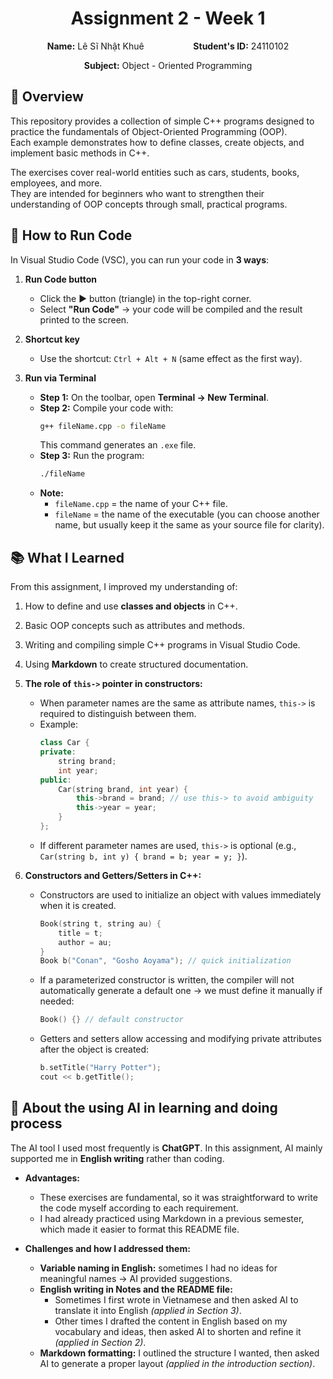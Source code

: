 <h1 align="center">Assignment 2 - Week 1</h1>

<p align="center">
  <b>Name:</b> Lê Sĩ Nhật Khuê &nbsp;&nbsp;&nbsp;&nbsp;&nbsp;&nbsp;&nbsp;&nbsp;&nbsp;&nbsp;&nbsp;&nbsp;&nbsp;&nbsp;&nbsp;&nbsp;&nbsp;&nbsp; <b>Student's ID:</b> 24110102
</p>

<p align="center">
  <b>Subject:</b> Object - Oriented Programming
</p>

## 📖 Overview  

This repository provides a collection of simple C++ programs designed to practice the fundamentals of Object-Oriented Programming (OOP).  
Each example demonstrates how to define classes, create objects, and implement basic methods in C++.  

The exercises cover real-world entities such as cars, students, books, employees, and more.  
They are intended for beginners who want to strengthen their understanding of OOP concepts through small, practical programs.  

 
## 🚀 How to Run Code

In Visual Studio Code (VSC), you can run your code in **3 ways**:

1. **Run Code button**  
   - Click the ▶️ button (triangle) in the top-right corner.  
   - Select **"Run Code"** → your code will be compiled and the result printed to the screen.  

2. **Shortcut key**  
   - Use the shortcut: `Ctrl + Alt + N` (same effect as the first way).  

3. **Run via Terminal**  
   - **Step 1:** On the toolbar, open **Terminal → New Terminal**.  
   - **Step 2:** Compile your code with:
     ```bash
     g++ fileName.cpp -o fileName
     ```
     This command generates an `.exe` file.
   - **Step 3:** Run the program:
     ```bash
     ./fileName
     ```
   - **Note:**  
     - `fileName.cpp` = the name of your C++ file.  
     - `fileName` = the name of the executable (you can choose another name, but usually keep it the same as your source file for clarity).

## 📚 What I Learned  

From this assignment, I improved my understanding of:  
1. How to define and use **classes and objects** in C++.
2. Basic OOP concepts such as attributes and methods.
3. Writing and compiling simple C++ programs in Visual Studio Code.
4. Using **Markdown** to create structured documentation.
5. __The role of `this->` pointer in constructors:__  
   - When parameter names are the same as attribute names, `this->` is required to distinguish between them.  
   - Example:  
     ```cpp
     class Car {
     private:
         string brand;
         int year;
     public:
         Car(string brand, int year) {
             this->brand = brand; // use this-> to avoid ambiguity
             this->year = year;
         }
     };
     ```
   - If different parameter names are used, `this->` is optional (e.g., `Car(string b, int y) { brand = b; year = y; }`).
 
6. **Constructors and Getters/Setters in C++:**  
   - Constructors are used to initialize an object with values immediately when it is created.  
     ```cpp
     Book(string t, string au) {
         title = t;
         author = au;
     }
     Book b("Conan", "Gosho Aoyama"); // quick initialization
     ```  
   - If a parameterized constructor is written, the compiler will not automatically generate a default one → we must define it manually if needed:  
     ```cpp
     Book() {} // default constructor
     ```  
   - Getters and setters allow accessing and modifying private attributes after the object is created:  
     ```cpp
     b.setTitle("Harry Potter");
     cout << b.getTitle();
     ```  


    
## 🤖 About the using AI in learning and doing process  

The AI tool I used most frequently is **ChatGPT**. In this assignment, AI mainly supported me in **English writing** rather than coding.  

- **Advantages:**  
  - These exercises are fundamental, so it was straightforward to write the code myself according to each requirement.  
  - I had already practiced using Markdown in a previous semester, which made it easier to format this README file.  

- **Challenges and how I addressed them:**  
  - **Variable naming in English:** sometimes I had no ideas for meaningful names → AI provided suggestions.  
  - **English writing in Notes and the README file:**  
    - Sometimes I first wrote in Vietnamese and then asked AI to translate it into English _(applied in Section 3)_.  
    - Other times I drafted the content in English based on my vocabulary and ideas, then asked AI to shorten and refine it _(applied in Section 2)_.  
  - **Markdown formatting:** I outlined the structure I wanted, then asked AI to generate a proper layout _(applied in the introduction section)_.  



